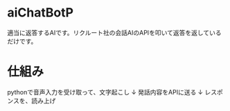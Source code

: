 # aiChatBotP
適当に返答するAIです。リクルート社の会話AIのAPIを叩いて返答を返しているだけです。

# 仕組み
pythonで音声入力を受け取って、文字起こし
↓
発話内容をAPIに送る
↓
レスポンスを、読み上げ
